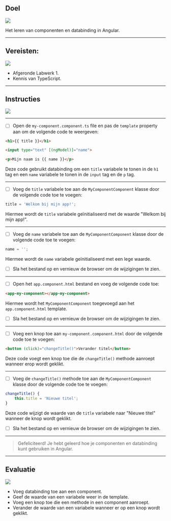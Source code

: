 ## Doel 

![](https://i.imgur.com/cXay9qY.png)

Het leren van componenten en databinding in Angular.

---

## Vereisten:

![](https://i.imgur.com/OTUk8ok.png)

-   Afgeronde Labwerk 1.
-   Kennis van TypeScript.

---

## Instructies

![](https://i.imgur.com/ipHIAnb.png)


---

- [ ] Open de `my-component.component.ts` file en pas de `template` property aan om de volgende code te weergeven:

```html
<h1>{{ title }}</h1> 

<input type="text" [(ngModel)]="name"> 

<p>Mijn naam is {{ name }}</p>
```

Deze code gebruikt databinding om een `title` variabele te tonen in de `h1` tag en een `name` variabele te tonen in de `input` tag en de `p` tag.

---

- [ ] Voeg de `title` variabele toe aan de `MyComponentComponent` klasse door de volgende code toe te voegen:

```typescript
title = 'Welkom bij mijn app!';
```

Hiermee wordt de `title` variabele geïnitialiseerd met de waarde "Welkom bij mijn app!".
   
---

- [ ] Voeg de `name` variabele toe aan de `MyComponentComponent` klasse door de volgende code toe te voegen:

```typescript
name = '';
```

Hiermee wordt de `name` variabele geïnitialiseerd met een lege waarde.

- [ ] Sla het bestand op en vernieuw de browser om de wijzigingen te zien.

---

- [ ] Open het `app.component.html` bestand en voeg de volgende code toe:

```html
<app-my-component></app-my-component>
```
   
Hiermee wordt het `MyComponentComponent` toegevoegd aan het `app.component.html` template.

- [ ] Sla het bestand op en vernieuw de browser om de wijzigingen te zien.
   
---

- [ ] Voeg een knop toe aan `my-component.component.html` door de volgende code toe te voegen:

```html
<button (click)="changeTitle()">Verander titel</button>
```

Deze code voegt een knop toe die de `changeTitle()` methode aanroept wanneer erop wordt geklikt.

---

- [ ] Voeg de `changeTitle()` methode toe aan de `MyComponentComponent` klasse door de volgende code toe te voegen:
 
```typescript    
changeTitle() {   
	this.title = 'Nieuwe titel'; 
}
```

Deze code wijzigt de waarde van de `title` variabele naar "Nieuwe titel" wanneer de knop wordt geklikt.

- [ ] Sla het bestand op en vernieuw de browser om de wijzigingen te zien.

---

> Gefeliciteerd! Je hebt geleerd hoe je componenten en databinding kunt gebruiken in Angular.

---

## Evaluatie

![](https://i.imgur.com/TojGRHx.png)

-   Voeg databinding toe aan een component.
-   Geef de waarde van een variabele weer in de template.
-   Voeg een knop toe die een methode in een component aanroept.
-   Verander de waarde van een variabele wanneer er op een knop wordt geklikt.